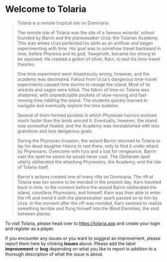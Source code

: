 # Welcome to Tolaria

>Tolaria is a remote tropical isle on Dominaria.
>
>The remote isle of Tolaria was the site of a famous wizards' school founded by Barrin and the planeswalker Urza: the Tolarian Academy. This was where Urza perfected his skills as an artificer and began experimenting with time. His goal was to somehow travel backward in time, before Phyrexia and its god, Yawgmoth, became too strong to be opposed. He created a golem of silver, Karn, to test his time-travel theories.
>
>One time experiment went disastrously wrong, however, and the academy was decimated. Fallout from Urza's dangerous time-travel experiments caused time storms to ravage the island. Most of its wizards and sages were killed. The fabric of time on Tolaria was shattered, with unpredictable pockets of slow-moving and fast-moving time riddling the island. The students quickly learned to navigate and eventually explore the time bubbles.
>
>Several of them formed pockets in which Phyrexian horrors evolved much faster than the lands around it. Eventually, however, the island was somewhat healed, and the Academy was reestablished with less grandiose and less dangerous goals.
>
>During the Phyrexian Invasion, the wizard Barrin returned to Tolaria to lay his dead daughter Hanna to rest there, only to find it under attack by Phyrexians. Overcome with fury and a lust for vengeance, Barrin cast the spell he swore he would never cast. The Obliterate spell utterly obliterated the attacking Phyrexians, the Academy, and the isle of Tolaria itself.
>
>Barrin's actions created one of many rifts on Dominaria. The rift at Tolaria was too severe to be mended in the present day. Karn traveled back in time, to the moment before the wizard Barrin obliterated the island, countless Phyrexians, and himself. Karn was then able to enter the rift and mend it with the planeswalker spark passed on to him by Urza. In the moment after the rift was mended, Karn seemed to realize something terrible and flung himself into the Blind Eternities, the void between planes.


To visit Tolaria, please head over to https://tolaria.app and create your login and register as a player.

If you encounter any issues or you want to suggest an improvement, please report them here by clicking **Issues** above. Please add the label **improvement** or **bug** depending on what you like to report in addition to a thorough description of what the issue is about.
